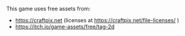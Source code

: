 
This game uses free assets from:
* https://craftpix.net (licenses at https://craftpix.net/file-licenses/ )
* https://itch.io/game-assets/free/tag-2d
